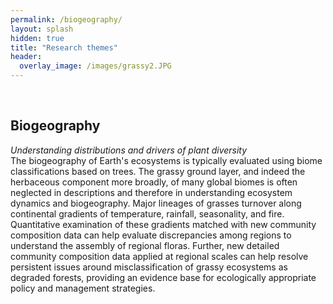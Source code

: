 ```yaml
---
permalink: /biogeography/
layout: splash
hidden: true
title: "Research themes"
header:
  overlay_image: /images/grassy2.JPG
---
```

<br>

## Biogeography
*Understanding distributions and drivers of plant diversity*
<br>
The biogeography of Earth's ecosystems is typically evaluated using biome classifications based on trees. The grassy ground layer, and indeed the herbaceous component more broadly, of many global biomes is often neglected in descriptions and therefore in understanding ecosystem dynamics and biogeography. Major lineages of grasses turnover along continental gradients of temperature, rainfall, seasonality, and fire. Quantitative examination of these gradients matched with new community composition data can help evaluate discrepancies among regions to understand the assembly of regional floras. Further, new detailed community composition data applied at regional scales can help resolve persistent issues around misclassification of grassy ecosystems as degraded forests, providing an evidence base for ecologically appropriate policy and management strategies.
